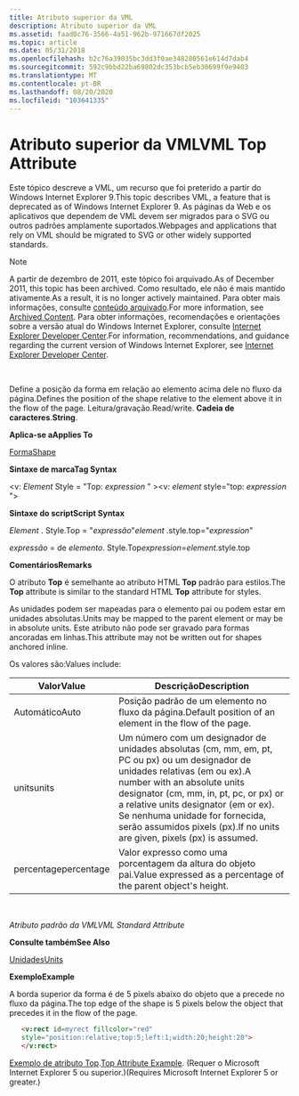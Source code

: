 ```yaml
---
title: Atributo superior da VML
description: Atributo superior da VML
ms.assetid: faad0c76-3566-4a51-962b-971667df2025
ms.topic: article
ms.date: 05/31/2018
ms.openlocfilehash: b2c76a39035bc3dd3f0ae348280561e614d7dab4
ms.sourcegitcommit: 592c9bbd22ba69802dc353bcb5eb30699f9e9403
ms.translationtype: MT
ms.contentlocale: pt-BR
ms.lasthandoff: 08/20/2020
ms.locfileid: "103641335"
---
```

# <a name="vml-top-attribute"></a><span data-ttu-id="d5dc3-103">Atributo superior da VML</span><span class="sxs-lookup"><span data-stu-id="d5dc3-103">VML Top Attribute</span></span>

<span data-ttu-id="d5dc3-104">Este tópico descreve a VML, um recurso que foi preterido a partir do Windows Internet Explorer 9.</span><span class="sxs-lookup"><span data-stu-id="d5dc3-104">This topic describes VML, a feature that is deprecated as of Windows Internet Explorer 9.</span></span> <span data-ttu-id="d5dc3-105">As páginas da Web e os aplicativos que dependem de VML devem ser migrados para o SVG ou outros padrões amplamente suportados.</span><span class="sxs-lookup"><span data-stu-id="d5dc3-105">Webpages and applications that rely on VML should be migrated to SVG or other widely supported standards.</span></span>

> [!Note]  
> <span data-ttu-id="d5dc3-106">A partir de dezembro de 2011, este tópico foi arquivado.</span><span class="sxs-lookup"><span data-stu-id="d5dc3-106">As of December 2011, this topic has been archived.</span></span> <span data-ttu-id="d5dc3-107">Como resultado, ele não é mais mantido ativamente.</span><span class="sxs-lookup"><span data-stu-id="d5dc3-107">As a result, it is no longer actively maintained.</span></span> <span data-ttu-id="d5dc3-108">Para obter mais informações, consulte [conteúdo arquivado](/previous-versions/windows/internet-explorer/ie-developer/).</span><span class="sxs-lookup"><span data-stu-id="d5dc3-108">For more information, see [Archived Content](/previous-versions/windows/internet-explorer/ie-developer/).</span></span> <span data-ttu-id="d5dc3-109">Para obter informações, recomendações e orientações sobre a versão atual do Windows Internet Explorer, consulte [Internet Explorer Developer Center](https://msdn.microsoft.com/ie/).</span><span class="sxs-lookup"><span data-stu-id="d5dc3-109">For information, recommendations, and guidance regarding the current version of Windows Internet Explorer, see [Internet Explorer Developer Center](https://msdn.microsoft.com/ie/).</span></span>

 

<span data-ttu-id="d5dc3-110">Define a posição da forma em relação ao elemento acima dele no fluxo da página.</span><span class="sxs-lookup"><span data-stu-id="d5dc3-110">Defines the position of the shape relative to the element above it in the flow of the page.</span></span> <span data-ttu-id="d5dc3-111">Leitura/gravação.</span><span class="sxs-lookup"><span data-stu-id="d5dc3-111">Read/write.</span></span> <span data-ttu-id="d5dc3-112">**Cadeia de caracteres**.</span><span class="sxs-lookup"><span data-stu-id="d5dc3-112">**String**.</span></span>

<span data-ttu-id="d5dc3-113">**Aplica-se a**</span><span class="sxs-lookup"><span data-stu-id="d5dc3-113">**Applies To**</span></span>

[<span data-ttu-id="d5dc3-114">Forma</span><span class="sxs-lookup"><span data-stu-id="d5dc3-114">Shape</span></span>](shape-element--vml.md)

<span data-ttu-id="d5dc3-115">**Sintaxe de marca**</span><span class="sxs-lookup"><span data-stu-id="d5dc3-115">**Tag Syntax**</span></span>

<span data-ttu-id="d5dc3-116"><v: *Element* Style = "Top: *expression* " ></span><span class="sxs-lookup"><span data-stu-id="d5dc3-116"><v: *element* style="top: *expression* "></span></span>

<span data-ttu-id="d5dc3-117">**Sintaxe do script**</span><span class="sxs-lookup"><span data-stu-id="d5dc3-117">**Script Syntax**</span></span>

<span data-ttu-id="d5dc3-118">*Element* . Style.Top = "*expressão*"</span><span class="sxs-lookup"><span data-stu-id="d5dc3-118">*element* .style.top="*expression*"</span></span>

<span data-ttu-id="d5dc3-119">*expressão* = de *elemento*. Style.Top</span><span class="sxs-lookup"><span data-stu-id="d5dc3-119">*expression*=*element*.style.top</span></span>

<span data-ttu-id="d5dc3-120">**Comentários**</span><span class="sxs-lookup"><span data-stu-id="d5dc3-120">**Remarks**</span></span>

<span data-ttu-id="d5dc3-121">O atributo **Top** é semelhante ao atributo HTML **Top** padrão para estilos.</span><span class="sxs-lookup"><span data-stu-id="d5dc3-121">The **Top** attribute is similar to the standard HTML **Top** attribute for styles.</span></span>

<span data-ttu-id="d5dc3-122">As unidades podem ser mapeadas para o elemento pai ou podem estar em unidades absolutas.</span><span class="sxs-lookup"><span data-stu-id="d5dc3-122">Units may be mapped to the parent element or may be in absolute units.</span></span> <span data-ttu-id="d5dc3-123">Este atributo não pode ser gravado para formas ancoradas em linhas.</span><span class="sxs-lookup"><span data-stu-id="d5dc3-123">This attribute may not be written out for shapes anchored inline.</span></span>

<span data-ttu-id="d5dc3-124">Os valores são:</span><span class="sxs-lookup"><span data-stu-id="d5dc3-124">Values include:</span></span>



| <span data-ttu-id="d5dc3-125">Valor</span><span class="sxs-lookup"><span data-stu-id="d5dc3-125">Value</span></span>      | <span data-ttu-id="d5dc3-126">Descrição</span><span class="sxs-lookup"><span data-stu-id="d5dc3-126">Description</span></span>                                                                                                                                                      |
|------------|------------------------------------------------------------------------------------------------------------------------------------------------------------------|
| <span data-ttu-id="d5dc3-127">Automático</span><span class="sxs-lookup"><span data-stu-id="d5dc3-127">Auto</span></span>       | <span data-ttu-id="d5dc3-128">Posição padrão de um elemento no fluxo da página.</span><span class="sxs-lookup"><span data-stu-id="d5dc3-128">Default position of an element in the flow of the page.</span></span>                                                                                                          |
| <span data-ttu-id="d5dc3-129">units</span><span class="sxs-lookup"><span data-stu-id="d5dc3-129">units</span></span>      | <span data-ttu-id="d5dc3-130">Um número com um designador de unidades absolutas (cm, mm, em, pt, PC ou px) ou um designador de unidades relativas (em ou ex).</span><span class="sxs-lookup"><span data-stu-id="d5dc3-130">A number with an absolute units designator (cm, mm, in, pt, pc, or px) or a relative units designator (em or ex).</span></span> <span data-ttu-id="d5dc3-131">Se nenhuma unidade for fornecida, serão assumidos pixels (px).</span><span class="sxs-lookup"><span data-stu-id="d5dc3-131">If no units are given, pixels (px) is assumed.</span></span> |
| <span data-ttu-id="d5dc3-132">percentage</span><span class="sxs-lookup"><span data-stu-id="d5dc3-132">percentage</span></span> | <span data-ttu-id="d5dc3-133">Valor expresso como uma porcentagem da altura do objeto pai.</span><span class="sxs-lookup"><span data-stu-id="d5dc3-133">Value expressed as a percentage of the parent object's height.</span></span>                                                                                                   |



 

<span data-ttu-id="d5dc3-134">*Atributo padrão da VML*</span><span class="sxs-lookup"><span data-stu-id="d5dc3-134">*VML Standard Attribute*</span></span>

<span data-ttu-id="d5dc3-135">**Consulte também**</span><span class="sxs-lookup"><span data-stu-id="d5dc3-135">**See Also**</span></span>

[<span data-ttu-id="d5dc3-136">Unidades</span><span class="sxs-lookup"><span data-stu-id="d5dc3-136">Units</span></span>](msdn-online-vml-units.md)

<span data-ttu-id="d5dc3-137">**Exemplo**</span><span class="sxs-lookup"><span data-stu-id="d5dc3-137">**Example**</span></span>

<span data-ttu-id="d5dc3-138">A borda superior da forma é de 5 pixels abaixo do objeto que a precede no fluxo da página.</span><span class="sxs-lookup"><span data-stu-id="d5dc3-138">The top edge of the shape is 5 pixels below the object that precedes it in the flow of the page.</span></span>


```HTML
   <v:rect id=myrect fillcolor="red"
   style="position:relative;top:5;left:1;width:20;height:20">
   </v:rect>
```



<span data-ttu-id="d5dc3-139">[Exemplo de atributo Top](/previous-versions/bb264098(v=vs.85)).</span><span class="sxs-lookup"><span data-stu-id="d5dc3-139">[Top Attribute Example](/previous-versions/bb264098(v=vs.85)).</span></span> <span data-ttu-id="d5dc3-140">(Requer o Microsoft Internet Explorer 5 ou superior.)</span><span class="sxs-lookup"><span data-stu-id="d5dc3-140">(Requires Microsoft Internet Explorer 5 or greater.)</span></span>

 

 